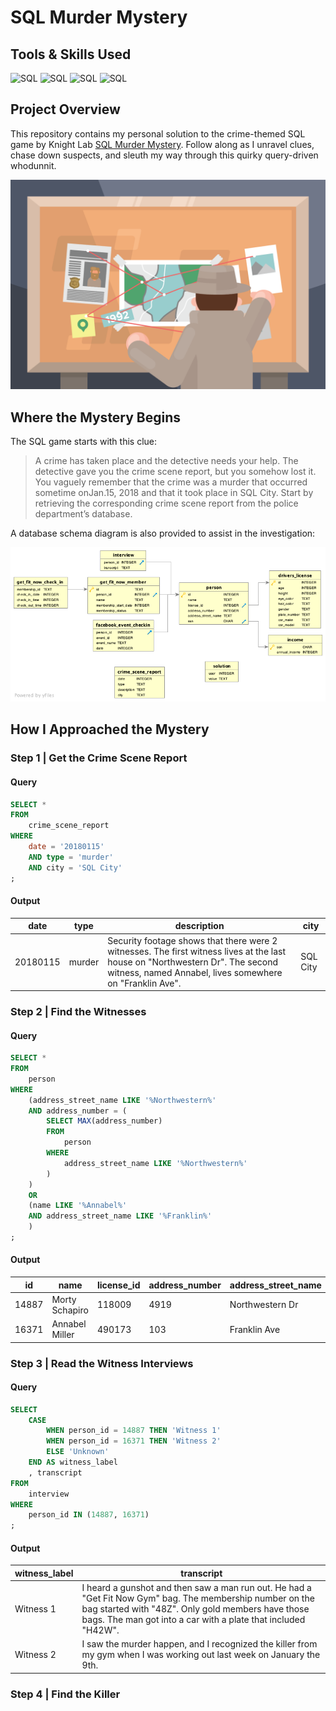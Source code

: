 # SQL Murder Mystery

## Tools & Skills Used

![SQL](https://img.shields.io/badge/SQL-Query%20Logic-%233298DA)
![SQL](https://img.shields.io/badge/SQL-JOINs-%233298DA)
![SQL](https://img.shields.io/badge/SQL-Data%20Investigation-%233298DA)
![SQL](https://img.shields.io/badge/SQL-Relational%20Database-%233298DA)

## Project Overview

This repository contains my personal solution to the crime-themed SQL game by Knight Lab [SQL Murder Mystery](https://mystery.knightlab.com/). Follow along as I unravel clues, chase down suspects, and sleuth my way through this quirky query-driven whodunnit.

![Knighlab SQL Murder Mystery Illustration](/knightlab-illustration.png)

## Where the Mystery Begins

The SQL game starts with this clue:

> A crime has taken place and the detective needs your help. The detective gave you the crime scene report, but you somehow lost it. You vaguely remember that the crime was a ​murder​ that occurred sometime on ​Jan.15, 2018​ and that it took place in ​SQL City​. Start by retrieving the corresponding crime scene report from the police department’s database.

A database schema diagram is also provided to assist in the investigation:

![SQL Murder Mystery Database Schema](/knightlab-database-schema.png)

## How I Approached the Mystery

### Step 1 | Get the Crime Scene Report

#### Query

```sql
SELECT *
FROM
    crime_scene_report
WHERE
	date = '20180115'
	AND type = 'murder'
	AND city = 'SQL City'
;
```

#### Output

| date | type | description | city |
| --- | --- | --- | --- |
| 20180115 | murder | Security footage shows that there were 2 witnesses. The first witness lives at the last house on "Northwestern Dr". The second witness, named Annabel, lives somewhere on "Franklin Ave". | SQL City |

### Step 2 | Find the Witnesses 

#### Query

```sql
SELECT *
FROM
    person
WHERE
	(address_street_name LIKE '%Northwestern%'
  	AND address_number = (
        SELECT MAX(address_number)
    	FROM
		  	person
    	WHERE
			address_street_name LIKE '%Northwestern%'
	  	)
  	)
    OR
	(name LIKE '%Annabel%'
	AND address_street_name LIKE '%Franklin%'
    )
;
```

#### Output

| id | name | license_id | address_number | address_street_name | ssn |
| --- | --- | --- | --- | --- | --- |
| 14887 | Morty Schapiro | 118009 | 4919 | Northwestern Dr | 111564949 |
| 16371 | Annabel Miller | 490173 | 103	| Franklin Ave | 318771143 |

### Step 3 | Read the Witness Interviews

#### Query

```sql
SELECT 
    CASE 
        WHEN person_id = 14887 THEN 'Witness 1'
        WHEN person_id = 16371 THEN 'Witness 2'
        ELSE 'Unknown'
    END AS witness_label
    , transcript
FROM
    interview
WHERE
    person_id IN (14887, 16371)
;
```

#### Output

| witness_label	| transcript |
| --- | --- |
| Witness 1 | I heard a gunshot and then saw a man run out. He had a "Get Fit Now Gym" bag. The membership number on the bag started with "48Z". Only gold members have those bags. The man got into a car with a plate that included "H42W". |
| Witness 2 | I saw the murder happen, and I recognized the killer from my gym when I was working out last week on January the 9th. |

### Step 4 | Find the Killer
